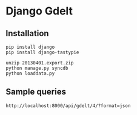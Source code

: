 # Django Gdelt 

## Installation

    pip install django
    pip install django-tastypie

    unzip 20130401.export.zip
    python manage.py syncdb 
    python loaddata.py

## Sample queries 

    http://localhost:8000/api/gdelt/4/?format=json







